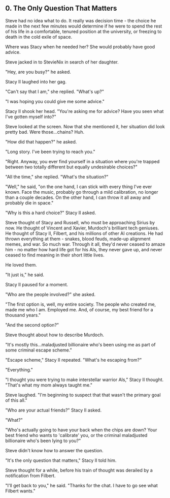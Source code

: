 ## 0. The Only Question That Matters

Steve had no idea what to do. It really was decision time - the choice he made in the next few minutes would determine if he were to spend the rest of his life in a comfortable, tenured position at the university, or freezing to death in the cold exile of space.

Where was Stacy when he needed her? She would probably have good advice.

Steve jacked in to StevieNix in search of her daughter.

"Hey, are you busy?" he asked.

Stacy II laughed into her gag. 

"Can't say that I am," she replied. "What's up?"

"I was hoping you could give me some advice."

Stacy II shook her head. "You're asking me for advice? Have you seen what I've gotten myself into?"

Steve looked at the screen. Now that she mentioned it, her situation did look pretty bad. Were those...chains? Huh.

"How did that happen?" he asked.

"Long story. I've been trying to reach you."

"Right. Anyway, you ever find yourself in a situation where you're trapped between two totally different but equally undesirable choices?"

"All the time," she replied. "What's the situation?"

"Well," he said, "on the one hand, I can stick with every thing I've ever known. Face the music, probably go through a mild calibration, no longer than a couple decades. On the other hand, I can throw it all away and probably die in space."

"Why is this a hard choice?" Stacy II asked.

Steve thought of Stacy and Russell, who must be approaching Sirius by now. He thought of Vincent and Xavier, Murdoch's brilliant tech geniuses. He thought of Stacy II, Filbert, and his millions of other AI creations. He had thrown everything at them - snakes, blood feuds, made-up alignment memes, and war. So much war. Through it all, they'd never ceased to amaze him - no matter how hard life got for his AIs, they never gave up, and never ceased to find meaning in their short little lives.

He loved them.

"It just is," he said.

Stacy II paused for a moment.

"Who are the people involved?" she asked.

"The first option is, well, my entire society. The people who created me, made me who I am. Employed me. And, of course, my best friend for a thousand years."

"And the second option?"

Steve thought about how to describe Murdoch.

"It's mostly this...maladjusted billionaire who's been using me as part of some criminal escape scheme."

"Escape scheme," Stacy II repeated. "What's he escaping from?"

"Everything."

"I thought you were trying to make interstellar warrior AIs," Stacy II thought. "That's what my mom always taught me."

Steve laughed. "I'm beginning to suspect that that wasn't the primary goal of this all."

"Who are your actual friends?" Stacy II asked.

"What?"

"Who's actually going to have your back when the chips are down? Your best friend who wants to 'calibrate' you, or the criminal maladjusted billionaire who's been lying to you?"

Steve didn't know how to answer the question.

"It's the only question that matters," Stacy II told him.

Steve thought for a while, before his train of thought was derailed by a notification from Filbert.

"I'll get back to you," he said. "Thanks for the chat. I have to go see what Filbert wants."
